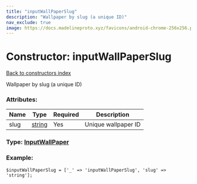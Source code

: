 ```yaml
---
title: "inputWallPaperSlug"
description: "Wallpaper by slug (a unique ID)"
nav_exclude: true
image: https://docs.madelineproto.xyz/favicons/android-chrome-256x256.png
---
```

# Constructor: inputWallPaperSlug  
[Back to constructors index](/API_docs/constructors/index.html)



Wallpaper by slug (a unique ID)

### Attributes:

| Name     |    Type       | Required | Description |
|----------|---------------|----------|-------------|
|slug|[string](/API_docs/types/string.html) | Yes|Unique wallpaper ID|



### Type: [InputWallPaper](/API_docs/types/InputWallPaper.html)


### Example:

```
$inputWallPaperSlug = ['_' => 'inputWallPaperSlug', 'slug' => 'string'];
```  

